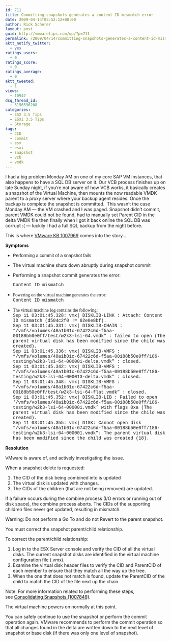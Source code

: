 ```yaml
---
id: 711
title: Committing snapshots generates a content ID mismatch error
date: 2009-04-14T05:52:12+00:00
author: Rick Scherer
layout: post
guid: http://vmwaretips.com/wp/?p=711
permalink: /2009/04/14/committing-snapshots-generates-a-content-id-mismatch-error/
aktt_notify_twitter:
  - yes
ratings_users:
  - 0
ratings_score:
  - 0
ratings_average:
  - 0
aktt_tweeted:
  - 1
views:
  - 10947
dsq_thread_id:
  - 5156596208
categories:
  - ESX 3.5 Tips
  - ESXi 3.5 Tips
  - Storage
tags:
  - CID
  - commit
  - esx
  - esxi
  - snapshot
  - vcb
  - vmdk
---
```

I had a big problem Monday AM on one of my core SAP VM instances, that also happens to have a SQL DB server on it. Our VCB process finishes up on late Sunday night, if you&#8217;re not aware of how VCB works, it basically creates a snapshot of the Virtual Machine, then mounts the now readable VMDK parent to a proxy server where your backup agent resides. Once the backup is complete the snapshot is committed.  This wasn&#8217;t the case Monday AM &#8212; the VM crashed and I was paged. Snapshot didn&#8217;t commit, parent VMDK could not be found, had to manually set Parent CID in the delta VMDK file then finally when I got it back online the SQL DB was corrupt :( &#8212; luckily I had a full SQL backup from the night before.

This is where <a href="http://kb.vmware.com/kb/1007969" target="_blank">VMware KB 1007969</a> comes into the story&#8230;

<!--more-->

**Symptoms**

  * <span style="font-family: Arial; ">P</span><span style="font-family: Arial;">erforming a commit of a snapshot fails</span>
  * The virtual machine shuts down abruptly during snapshot commit
  * Performing a snapshot commit generates the error:
  
    <span style="font-family: 'Courier New'; ">Content ID mismatch </span>
  * <span style="font-family: 'Courier New'; "><span style="font-family: 'Lucida Grande'; ">Powering on the virtual machine generates the error:<br /> <span style="font-family: 'Courier New'; ">Content ID mismatch </span></span></span>
  * <span style="font-family: 'Courier New'; "><span style="font-family: 'Lucida Grande'; "><span style="font-family: 'Courier New'; "><span style="font-family: 'Lucida Grande'; ">The virtual machine log contains the following:<br /> <span style="font-family: 'Courier New'; ">Sep 11 03:01:45.328: vmx| DISKLIB-LINK : Attach: Content ID mismatch (d504c2f0 != 62e0e8bf).<br /> Sep 11 03:01:45.331: vmx| DISKLIB-CHAIN : &#8220;/vmfs/volumes/48a1b01c-67422c6d-f5aa-00188b50e0ff/test/w2k3-lsi-64.vmdk&#8221; : failed to open (The parent virtual disk has been modified since the child was created).<br /> Sep 11 03:01:45.336: vmx| DISKLIB-VMFS : &#8220;/vmfs/volumes/48a1b01c-67422c6d-f5aa-00188b50e0ff/186-testing/w2k3-lsi-64-000001-delta.vmdk&#8221; : closed.<br /> Sep 11 03:01:45.342: vmx| DISKLIB-VMFS : &#8220;/vmfs/volumes/48a1b01c-67422c6d-f5aa-00188b50e0ff/186-testing/w2k3-lsi-64-000013-delta.vmdk&#8221; : closed.<br /> Sep 11 03:01:45.348: vmx| DISKLIB-VMFS : &#8220;/vmfs/volumes/48a1b01c-67422c6d-f5aa-00188b50e0ff/test/w2k3-lsi-64-flat.vmdk&#8221; : closed.<br /> Sep 11 03:01:45.352: vmx| DISKLIB-LIB : Failed to open &#8216;/vmfs/volumes/48a1b01c-67422c6d-f5aa-00188b50e0ff/186-testing/w2k3-lsi-64-000001.vmdk&#8217; with flags 0xa (The parent virtual disk has been modified since the child was created).<br /> Sep 11 03:01:45.355: vmx| DISK: Cannot open disk &#8220;/vmfs/volumes/48a1b01c-67422c6d-f5aa-00188b50e0ff/186-testing/w2k3-lsi-64-000001.vmdk&#8221;: The parent virtual disk has been modified since the child was created (18).</span></span></span></span></span>

**Resolution**

<span style="font-family: Arial; ">V</span>Mware is aware of, and actively investigating the issue.

When a snapshot delete is requested:

  1. The CID of the disk being combined into is updated
  2. The virtual disk is updated with changes.
  3. The CIDs of the children (that are not being removed) are updated.

If a failure occurs during the combine process (I/O errors or running out of disk space), the combine process aborts. The CIDs of the supporting children files never get updated, resulting in mismatch.

**<span style="font-weight: normal;">Warning</span>**: Do not perform a **<span style="font-weight: normal;">Go To</span>** and do not **<span style="font-weight: normal;">Revert</span>** to the parent snapshot.

You must correct the snapshot parent/child relationship.

To correct the parent/child relationship:

  1. Log in to the ESX Server console and verify the CID of all the virtual disks. The current snapshot disks are identified in the virtual machine configuration file (.vmx).
  2. Examine the virtual disk header files to verify the CID and ParentCID of each member to ensure that they match all the way up the tree.
  3. When the one that does not match is found, update the ParentCID of the child to match the CID of the file next up the chain.

**<span style="font-weight: normal;">Note</span>**: For more information related to performing these steps, see <a href="http://kb.vmware.com/kb/1007849" target="_blank"><span style="color: #000000; text-decoration: none;">Consolidating Snapshots (1007849)</span></a>.

The virtual machine powers on normally at this point.

You can safely continue to use the snapshot or perform the commit operation again. VMware recommends to perform the commit operation so that all changes found in the delta are written down to the next level of snapshot or base disk (if there was only one level of snapshot).